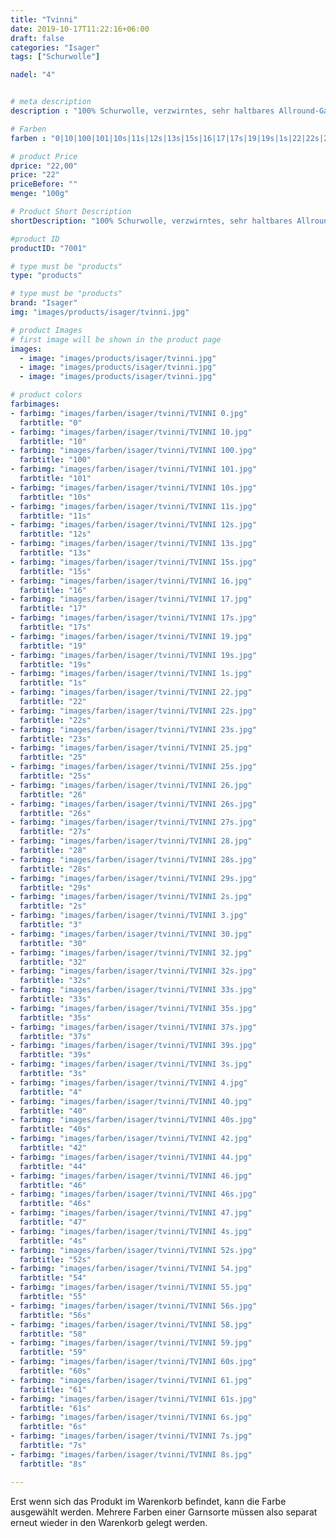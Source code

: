 ```yaml
---
title: "Tvinni"
date: 2019-10-17T11:22:16+06:00
draft: false
categories: "Isager"
tags: ["Schurwolle"]

nadel: "4"	


# meta description
description : "100% Schurwolle, verzwirntes, sehr haltbares Allround-Garn"

# Farben
farben : "0|10|100|101|10s|11s|12s|13s|15s|16|17|17s|19|19s|1s|22|22s|23s|25|25s|26|26s|27s|28|28s|29s|2s|3|30|32|32s|33s|35s|37s|39s|3s|4|40|40s|42|44|46|46s|47|4s|52s|54|55|56s|58|59|60s|61|61s|6s|7s|8s"

# product Price
dprice: "22,00"
price: "22"
priceBefore: ""
menge: "100g"

# Product Short Description
shortDescription: "100% Schurwolle, verzwirntes, sehr haltbares Allround-Garn"

#product ID
productID: "7001"

# type must be "products"
type: "products"

# type must be "products"
brand: "Isager"
img: "images/products/isager/tvinni.jpg"   

# product Images
# first image will be shown in the product page
images:
  - image: "images/products/isager/tvinni.jpg"
  - image: "images/products/isager/tvinni.jpg"
  - image: "images/products/isager/tvinni.jpg"

# product colors
farbimages:
- farbimg: "images/farben/isager/tvinni/TVINNI 0.jpg"	
  farbtitle: "0"
- farbimg: "images/farben/isager/tvinni/TVINNI 10.jpg"	
  farbtitle: "10"
- farbimg: "images/farben/isager/tvinni/TVINNI 100.jpg"	
  farbtitle: "100"
- farbimg: "images/farben/isager/tvinni/TVINNI 101.jpg"	
  farbtitle: "101"
- farbimg: "images/farben/isager/tvinni/TVINNI 10s.jpg"	
  farbtitle: "10s"
- farbimg: "images/farben/isager/tvinni/TVINNI 11s.jpg"	
  farbtitle: "11s"
- farbimg: "images/farben/isager/tvinni/TVINNI 12s.jpg"	
  farbtitle: "12s"
- farbimg: "images/farben/isager/tvinni/TVINNI 13s.jpg"	
  farbtitle: "13s"
- farbimg: "images/farben/isager/tvinni/TVINNI 15s.jpg"	
  farbtitle: "15s"
- farbimg: "images/farben/isager/tvinni/TVINNI 16.jpg"	
  farbtitle: "16"
- farbimg: "images/farben/isager/tvinni/TVINNI 17.jpg"	
  farbtitle: "17"
- farbimg: "images/farben/isager/tvinni/TVINNI 17s.jpg"	
  farbtitle: "17s"
- farbimg: "images/farben/isager/tvinni/TVINNI 19.jpg"	
  farbtitle: "19"
- farbimg: "images/farben/isager/tvinni/TVINNI 19s.jpg"	
  farbtitle: "19s"
- farbimg: "images/farben/isager/tvinni/TVINNI 1s.jpg"	
  farbtitle: "1s"
- farbimg: "images/farben/isager/tvinni/TVINNI 22.jpg"	
  farbtitle: "22"
- farbimg: "images/farben/isager/tvinni/TVINNI 22s.jpg"	
  farbtitle: "22s"
- farbimg: "images/farben/isager/tvinni/TVINNI 23s.jpg"	
  farbtitle: "23s"
- farbimg: "images/farben/isager/tvinni/TVINNI 25.jpg"	
  farbtitle: "25"
- farbimg: "images/farben/isager/tvinni/TVINNI 25s.jpg"	
  farbtitle: "25s"
- farbimg: "images/farben/isager/tvinni/TVINNI 26.jpg"	
  farbtitle: "26"
- farbimg: "images/farben/isager/tvinni/TVINNI 26s.jpg"	
  farbtitle: "26s"
- farbimg: "images/farben/isager/tvinni/TVINNI 27s.jpg"	
  farbtitle: "27s"
- farbimg: "images/farben/isager/tvinni/TVINNI 28.jpg"	
  farbtitle: "28"
- farbimg: "images/farben/isager/tvinni/TVINNI 28s.jpg"	
  farbtitle: "28s"
- farbimg: "images/farben/isager/tvinni/TVINNI 29s.jpg"	
  farbtitle: "29s"
- farbimg: "images/farben/isager/tvinni/TVINNI 2s.jpg"	
  farbtitle: "2s"
- farbimg: "images/farben/isager/tvinni/TVINNI 3.jpg"	
  farbtitle: "3"
- farbimg: "images/farben/isager/tvinni/TVINNI 30.jpg"	
  farbtitle: "30"
- farbimg: "images/farben/isager/tvinni/TVINNI 32.jpg"	
  farbtitle: "32"
- farbimg: "images/farben/isager/tvinni/TVINNI 32s.jpg"	
  farbtitle: "32s"
- farbimg: "images/farben/isager/tvinni/TVINNI 33s.jpg"	
  farbtitle: "33s"
- farbimg: "images/farben/isager/tvinni/TVINNI 35s.jpg"	
  farbtitle: "35s"
- farbimg: "images/farben/isager/tvinni/TVINNI 37s.jpg"	
  farbtitle: "37s"
- farbimg: "images/farben/isager/tvinni/TVINNI 39s.jpg"	
  farbtitle: "39s"
- farbimg: "images/farben/isager/tvinni/TVINNI 3s.jpg"	
  farbtitle: "3s"
- farbimg: "images/farben/isager/tvinni/TVINNI 4.jpg"	
  farbtitle: "4"
- farbimg: "images/farben/isager/tvinni/TVINNI 40.jpg"	
  farbtitle: "40"
- farbimg: "images/farben/isager/tvinni/TVINNI 40s.jpg"	
  farbtitle: "40s"
- farbimg: "images/farben/isager/tvinni/TVINNI 42.jpg"	
  farbtitle: "42"
- farbimg: "images/farben/isager/tvinni/TVINNI 44.jpg"	
  farbtitle: "44"
- farbimg: "images/farben/isager/tvinni/TVINNI 46.jpg"	
  farbtitle: "46"
- farbimg: "images/farben/isager/tvinni/TVINNI 46s.jpg"	
  farbtitle: "46s"
- farbimg: "images/farben/isager/tvinni/TVINNI 47.jpg"	
  farbtitle: "47"
- farbimg: "images/farben/isager/tvinni/TVINNI 4s.jpg"	
  farbtitle: "4s"
- farbimg: "images/farben/isager/tvinni/TVINNI 52s.jpg"	
  farbtitle: "52s"
- farbimg: "images/farben/isager/tvinni/TVINNI 54.jpg"	
  farbtitle: "54"
- farbimg: "images/farben/isager/tvinni/TVINNI 55.jpg"	
  farbtitle: "55"
- farbimg: "images/farben/isager/tvinni/TVINNI 56s.jpg"	
  farbtitle: "56s"
- farbimg: "images/farben/isager/tvinni/TVINNI 58.jpg"	
  farbtitle: "58"
- farbimg: "images/farben/isager/tvinni/TVINNI 59.jpg"	
  farbtitle: "59"
- farbimg: "images/farben/isager/tvinni/TVINNI 60s.jpg"	
  farbtitle: "60s"
- farbimg: "images/farben/isager/tvinni/TVINNI 61.jpg"	
  farbtitle: "61"
- farbimg: "images/farben/isager/tvinni/TVINNI 61s.jpg"	
  farbtitle: "61s"
- farbimg: "images/farben/isager/tvinni/TVINNI 6s.jpg"	
  farbtitle: "6s"
- farbimg: "images/farben/isager/tvinni/TVINNI 7s.jpg"	
  farbtitle: "7s"
- farbimg: "images/farben/isager/tvinni/TVINNI 8s.jpg"	
  farbtitle: "8s"

---
```


Erst wenn sich das Produkt im Warenkorb befindet, kann die Farbe ausgewählt werden.
Mehrere Farben einer Garnsorte müssen also separat erneut wieder in den Warenkorb gelegt werden.
